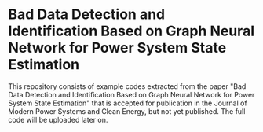 # Bad Data Detection and Identification Based on Graph Neural Network for Power System State Estimation

This repository consists of example codes extracted from the paper "Bad Data Detection and Identification Based on Graph Neural Network for Power System State Estimation" that is accepted for publication in the Journal of Modern Power Systems and Clean Energy, but not yet published. The full code will be uploaded later on.
